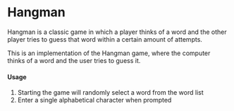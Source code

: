 # Hangman
Hangman is a classic game in which a player thinks of a word and the other player tries to guess that word within a certain amount of attempts.

This is an implementation of the Hangman game, where the computer thinks of a word and the user tries to guess it. 

#### Usage
1. Starting the game will randomly select a word from the word list
2. Enter a single alphabetical character when prompted
